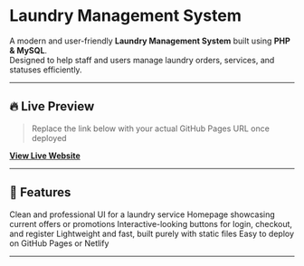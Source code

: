 # Laundry Management System

A modern and user-friendly **Laundry Management System** built using **PHP & MySQL**.  
Designed to help staff and users manage laundry orders, services, and statuses efficiently.

---

## 🔥 Live Preview

> Replace the link below with your actual GitHub Pages URL once deployed

**[View Live Website](http://laundrymanagement.lovestoblog.com/)**

---

## 🧺 Features

Clean and professional UI for a laundry service
Homepage showcasing current offers or promotions
Interactive-looking buttons for login, checkout, and register
Lightweight and fast, built purely with static files
Easy to deploy on GitHub Pages or Netlify

---

